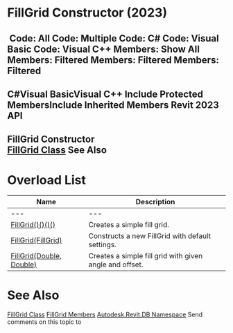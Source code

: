 # FillGrid Constructor (2023)

﻿
 Code: All Code: Multiple Code: C# Code: Visual Basic Code: Visual C++  Members: Show All Members: Filtered Members: Filtered Members: Filtered   
---  
C#Visual BasicVisual C++
Include Protected MembersInclude Inherited Members
Revit 2023 API  
---  
FillGrid Constructor   
[FillGrid Class](6dfc3e2f-c869-d06e-876e-49c4007f7e59.md "FillGrid Class") See Also  
---  
# Overload List
| Name | Description |
| --- | --- |
| --- | --- | --- |
| [FillGrid()()()()](43e67b73-00f2-96ee-fa25-4841959066b2.md "FillGrid Constructor") | Creates a simple fill grid. |
| [FillGrid(FillGrid)](1bba468c-570b-5042-209a-2a1250704b19.md "FillGrid Constructor \(FillGrid\)") | Constructs a new FillGrid with default settings. |
| [FillGrid(Double, Double)](546a897a-f5ba-4afd-20d1-3a0039af2598.md "FillGrid Constructor \(Double, Double\)") | Creates a simple fill grid with given angle and offset. |

# See Also
[FillGrid Class](6dfc3e2f-c869-d06e-876e-49c4007f7e59.md "FillGrid Class")
[FillGrid Members](718e6199-8202-a0fb-6359-c1815e746572.md "FillGrid Members")
[Autodesk.Revit.DB Namespace](87546ba7-461b-c646-cbb1-2cb8f5bff8b2.md "Autodesk.Revit.DB Namespace")
Send comments on this topic to 